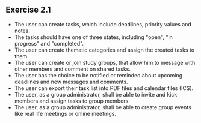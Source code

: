 ## Exercise 2.1

- The user can create tasks, which include deadlines, priority values and notes.
- The tasks should have one of three states, including "open", "in progress" and "completed".
- The user can create thematic categories and assign the created tasks to them.
- The user can create or join study groups, that allow him to message with other members and comment on shared tasks.
- The user has the choice to be notified or reminded about upcoming deadlines and new messages and comments.
- The user can export their task list into PDF files and calendar files (ICS).
- The user, as a group administrator, shall be able to invite and kick members and assign tasks to group members.
- The user, as a group administrator, shall be able to create group events like real life meetings or online meetings.
